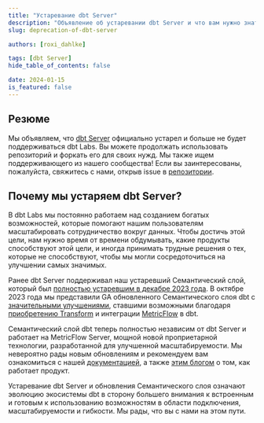 ```yaml
---
title: "Устаревание dbt Server"
description: "Объявление об устаревании dbt Server и что вам нужно знать"
slug: deprecation-of-dbt-server

authors: [roxi_dahlke]

tags: [dbt Server]
hide_table_of_contents: false

date: 2024-01-15
is_featured: false
---
```


## Резюме

Мы объявляем, что [dbt Server](https://github.com/dbt-labs/dbt-server) официально устарел и больше не будет поддерживаться dbt Labs. Вы можете продолжать использовать репозиторий и форкать его для своих нужд. Мы также ищем поддерживающего из нашего сообщества! Если вы заинтересованы, пожалуйста, свяжитесь с нами, открыв issue в [репозитории](https://github.com/dbt-labs/dbt-server/issues).

## Почему мы устаряем dbt Server?

В dbt Labs мы постоянно работаем над созданием богатых возможностей, которые помогают нашим пользователям масштабировать сотрудничество вокруг данных. Чтобы достичь этой цели, нам нужно время от времени обдумывать, какие продукты способствуют этой цели, и иногда принимать трудные решения о тех, которые не способствуют, чтобы мы могли сосредоточиться на улучшении самых значимых.

Ранее dbt Server поддерживал наш устаревший Семантический слой, который был [полностью устаревшим в декабре 2023 года](https://docs.getdbt.com/docs/dbt-versions/release-notes/Dec-2023/legacy-sl). В октябре 2023 года мы представили GA обновленного Семантического слоя dbt с [значительными улучшениями](https://www.getdbt.com/blog/build-centralize-and-deliver-consistent-metrics-with-the-dbt-semantic-layer), ставшими возможными благодаря [приобретению Transform](https://www.getdbt.com/blog/dbt-acquisition-transform) и интеграции [MetricFlow](https://docs.getdbt.com/docs/build/about-metricflow) в dbt.

Семантический слой dbt теперь полностью независим от dbt Server и работает на MetricFlow Server, мощной новой проприетарной технологии, разработанной для улучшенной масштабируемости. Мы невероятно рады новым обновлениям и рекомендуем вам ознакомиться с нашей [документацией](https://docs.getdbt.com/docs/use-dbt-semantic-layer/dbt-sl), а также [этим блогом](https://www.getdbt.com/blog/how-the-dbt-semantic-layer-works) о том, как работает продукт.

Устаревание dbt Server и обновления Семантического слоя означают эволюцию экосистемы dbt в сторону большего внимания к встроенным и готовым к использованию возможностям в области подключения, масштабируемости и гибкости. Мы рады, что вы с нами на этом пути.